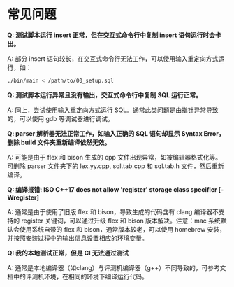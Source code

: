 # 常见问题

**Q: 测试脚本运行 insert 正常，但在交互式命令行中复制 insert 语句运行时会卡出。**

A: 部分 insert 语句较长，在交互式命令行无法工作，可以使用输入重定向方式运行，如：

```bash
./bin/main < /path/to/00_setup.sql
```

**Q: 测试脚本运行异常且没有输出，交互式命令行中复制 SQL 运行正常。**

A: 同上，尝试使用输入重定向方式运行 SQL。通常此类问题是由指针异常导致的，可以使用 gdb 等调试器进行调试。

**Q: parser 解析器无法正常工作，如输入正确的 SQL 语句却显示 Syntax Error，删除 build 文件夹重新编译依然无效。**

A: 可能是由于 flex 和 bison 生成的 cpp 文件出现异常，如被编辑器格式化等。可删除 parser 文件夹下的 lex.yy.cpp, sql.tab.cpp 和 sql.tab.h 文件，然后重新编译。

**Q: 编译报错: ISO C++17 does not allow 'register' storage class specifier [-Wregister]**

A: 通常是由于使用了旧版 flex 和 bison，导致生成的代码含有 clang 编译器不支持的 register 关键词，可以通过升级 flex 和 bison 版本解决。注意：mac 系统默认会使用系统自带的 flex 和 bison，通常版本较老，可以使用 homebrew 安装，并按照安装过程中的输出信息设置相应的环境变量。

**Q: 我的本地测试正常，但是 CI 无法通过测试**

A: 通常是本地编译器（如clang）与评测机编译器（g++）不同导致的，可参考文档中的评测机环境，在相同的环境下编译运行代码。
